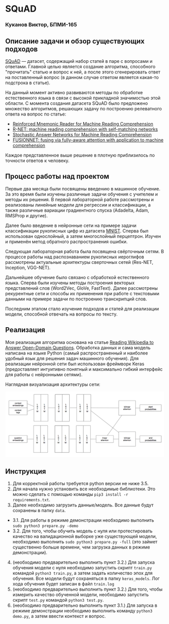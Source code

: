 # SQuAD
### Куканов Виктор, БПМИ-165

## Описание задачи и обзор существующих подходов

[SQuAD](https://rajpurkar.github.io/SQuAD-explorer/) — датасет, содержащий набор статей в паре с вопросами и ответами. Главной целью является создание алгоритма, способного "прочитать" статью и вопрос к ней, а после этого сгенерировать ответ на поставленный вопрос (в данном случае ответом является какая-то подстрока в статье).

На данный момент активно развиваются методы по обработке естественного языка в связи с высокой прикладной значимостью этой области. С момента создания датасета SQuAD было предложено множество алгоритмов, решающих задачу по построению релеватного ответа на вопрос по статье:
* [Reinforced Mnemonic Reader for Machine Reading Comprehension](https://arxiv.org/pdf/1705.02798.pdf)
* [R-NET: machine reading comprehension with self-matching networks](https://www.microsoft.com/en-us/research/wp-content/uploads/2017/05/r-net.pdf)
* [Stochastic Answer Networks for Machine Reading Comprehension](https://arxiv.org/pdf/1712.03556.pdf)
* [FUSIONNET: fusing via fully-aware attention with application to machine comprehension](https://arxiv.org/pdf/1711.07341.pdf)

Каждое представленное выше решение в плотную приблизилось по точности ответов к человеку.

## Процесс работы над проектом

Первые два месяца были посвящены введению в машинное обучение. За это время были изучены различные задачи обучения с учителем и методы их решения. В первой лабораторной работе рассмотрены и реализованы линейные модели для регрессии и классификации, а также различные вариации градиентного спуска (Adadelta, Adam, RMSProp и другие). 

Далее было введение в нейронные сети на примере задачи классификации рукописных цифр из датасета [MNIST](http://yann.lecun.com/exdb/mnist/). Сперва был использован однослойный, а затем многослойный перцептрон. Изучен и применён метод обратного распространения ошибки.

Следующая лабораторная работа была посвящена свёрточным сетям. В процессе работы над распознаванием рукописных иероглифов рассмотрены актуальные архитектуры сверточных сетей (Res-NET, Inception, VGG-NET).

Дальнейшее обучение было связано с обработкой естественного языка. Сперва были изучены методы построения векторых представлений слов (Word2Vec, GloVe, FastText). Далее рассмотрены рекурентные сети и способы их применения при работе с текстовыми данными на примере задачи по построению транскрипций слов.

Последним этапом стало изучение подходов и статей для реализации модели, способной отвечать на вопросы по тексту.

## Реализация

Моя реализация алгоритма основана на статье [Reading Wikipedia to Answer Open-Domain Questions](http://www-cs.stanford.edu/people/danqi/papers/acl2017.pdf).
Обработка данных и сама модель написана на языке Python (самый распространенный и наиболее удобный язык для решения задач машинного обучения). Для реализации нейронной сети был использован фреймворк Keras (предоставляет интуитивно понятный и максимально гибкий интерфейс для работы с нейронными сетями).

Наглядная визуализация архитектуры сети:

![](model.png)

## Инструкция

1. Для корректной работы требуется python версии не ниже 3.5. 
2. Для начала нужно установить все необходимые библиотеки. Это можно сделать с помощью команды  `pip3 install -r requirements.txt`.
3. Далее необходимо загрузить данные/модель. Все данные будут сохранены в папку `data`.
- 3.1. Для работы в режиме демонстрации необходимо выполнить `sudo python3 prepare.py -demo`
- 3.2. Для того, чтобы обучить модель с нуля или протестировать качество на валидационной выборке уже существующей модели, необходимо выполнить `sudo python3 prepare.py -full` (это займет существенно больше времени, чем загрузка данных в режиме демонстрации).
4. (необходимо предварительно выполнить пункт 3.2.) Для запуска обучения модели с нуля необходимо запустить скрипт `train.py` командой `python3 train.py`, а затем задать количество эпох для обучения. Все модели будут сохраняться в папку `keras_models`. Лог хода обучения будет записан в файл `train.log`
5. (необходимо предварительно выполнить пункт 3.2.) Для того, чтобы измерить качество обученной модели, необходимо запустить скрипт `test.py` командой `python3 test.py`.
6. (необходимо предварительно выполнить пункт 3.1.) Для запуска в режиме демонстрации необходимо выполнить команду `python3 demo.py`, а затем ввести контекст и вопрос.

